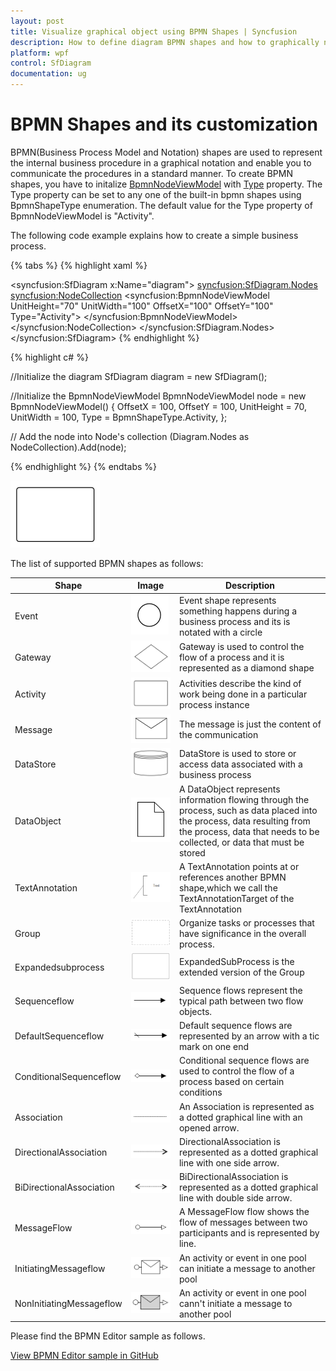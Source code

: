 ```yaml
---
layout: post
title: Visualize graphical object using BPMN Shapes | Syncfusion 
description: How to define diagram BPMN shapes and how to graphically notate the internal business procedure and how to customize their appearance?
platform: wpf
control: SfDiagram
documentation: ug
---
```


# BPMN Shapes and its customization

BPMN(Business Process Model and Notation) shapes are used to represent the internal business procedure in a graphical notation and enable you to communicate the procedures in a standard manner. To create BPMN shapes, you have to initalize [BpmnNodeViewModel]((https://help.syncfusion.com/cr/wpf/Syncfusion.UI.Xaml.Diagram.BpmnNodeViewModel.html)) with [Type](https://help.syncfusion.com/cr/wpf/Syncfusion.UI.Xaml.Diagram.BpmnNodeViewModel.html#Syncfusion_UI_Xaml_Diagram_BpmnNodeViewModel_Type) property. The Type property can be set to any one of the built-in bpmn shapes using BpmnShapeType enumeration. The default value for the Type property of BpmnNodeViewModel is "Activity".

The following code example explains how to create a simple business process.

{% tabs %}
{% highlight xaml %}
<!--Initialize the SfDiagram-->
<syncfusion:SfDiagram x:Name="diagram">
    <!--Initialize the Node-->
    <syncfusion:SfDiagram.Nodes>
        <!--Initialize the Node Collection-->
        <syncfusion:NodeCollection>
            <!--Initialize the BpmnNodeViewModel-->
            <syncfusion:BpmnNodeViewModel UnitHeight="70" UnitWidth="100" OffsetX="100" OffsetY="100" Type="Activity">
            </syncfusion:BpmnNodeViewModel>
        </syncfusion:NodeCollection>
    </syncfusion:SfDiagram.Nodes>
</syncfusion:SfDiagram>
{% endhighlight %}

{% highlight c# %}

//Initialize the diagram
SfDiagram diagram = new SfDiagram();

//Initialize the BpmnNodeViewModel
BpmnNodeViewModel node = new BpmnNodeViewModel()
{
  OffsetX = 100,
  OffsetY = 100,
  UnitHeight = 70,
  UnitWidth = 100,
  Type = BpmnShapeType.Activity,
};

// Add the node into Node's collection
(Diagram.Nodes as NodeCollection).Add(node);

{% endhighlight %}
{%  endtabs %}

![Create BPMNShapes](BPMN-Shapes-Images/BpmnShape_Default.png)


The list of supported BPMN shapes as follows:

| Shape | Image | Description
| -------- | -------- | --------|
| Event | ![Event Shape](BPMN-Shapes-Images/Event.png) |Event shape represents something happens during a business process and its is notated with a circle|
| Gateway | ![Gateway Shape](BPMN-Shapes-Images/Gateway.png) |Gateway is used to control the flow of a process and it is represented as a diamond shape|
| Activity | ![Task Shape](BPMN-Shapes-Images/Task.png) | Activities describe the kind of work being done in a particular process instance |
| Message | ![Message Shape](BPMN-Shapes-Images/Message.png) | The message is just the content of the communication|
| DataStore | ![Datasource Shape](BPMN-Shapes-Images/Datasource.png) |DataStore is used to store or access data associated with a business process|
| DataObject | ![Dataobject Shape](BPMN-Shapes-Images/Dataobject.png) |A DataObject represents information flowing through the process, such as data placed into the process, data resulting from the process, data that needs to be collected, or data that must be stored|
| TextAnnotation | ![TextAnnotation Shape](BPMN-Shapes-Images/TextAnnotation.png) |A TextAnnotation points at or references another BPMN shape,which we call the TextAnnotationTarget of the TextAnnotation|
| Group | ![Group Shape](BPMN-Shapes-Images/Group.png) |Organize tasks or processes that have significance in the overall process.|
| Expandedsubprocess | ![Expandedsubprocess Shape](BPMN-Shapes-Images/Expandedsubprocess.png) |ExpandedSubProcess is the extended version of the Group|
| Sequenceflow | ![Sequenceflow Shape](BPMN-Shapes-Images/Sequenceflow.png) |Sequence flows represent the typical path between two flow objects.|
| DefaultSequenceflow | ![DefaultSequenceflow Shape](BPMN-Shapes-Images/DefaultSequenceflow.png) |Default sequence flows are represented by an arrow with a tic mark on one end|
| ConditionalSequenceflow | ![ConditionalSequenceflow Shape](BPMN-Shapes-Images/ConditionalSequenceflow.png) |Conditional sequence flows are used to control the flow of a process based on certain conditions|
| Association | ![Association Shape](BPMN-Shapes-Images/Association.png) |An Association is represented as a dotted graphical line with an opened arrow.|
| DirectionalAssociation | ![DirectionalAssociation Shape](BPMN-Shapes-Images/DirectionalAssociation.png) | DirectionalAssociation is represented as a dotted graphical line with one side arrow.|
| BiDirectionalAssociation | ![BiDirectionalAssociation Shape](BPMN-Shapes-Images/BiDirectionalAssociation.png) |BiDirectionalAssociation is represented as a dotted graphical line with double side arrow.|
| MessageFlow | ![MessageFlow Shape](BPMN-Shapes-Images/Messageflow.png) |A MessageFlow flow shows the flow of messages between two participants and is represented by line.|
| InitiatingMessageflow | ![InitiatingMessageflow Shape](BPMN-Shapes-Images/InitiatingMessageflow.png) | An activity or event in one pool can initiate a message to another pool|
| NonInitiatingMessageflow | ![NonInitiatingMessageflow Shape](BPMN-Shapes-Images/NonInitiatingMessageflow.png) | An activity or event in one pool cann't initiate a message to another pool|

Please find the BPMN Editor sample as follows.

[View BPMN Editor sample in GitHub](https://github.com/SyncfusionExamples/WPF-Diagram-Examples/tree/master/Samples/BPMNEditor/Sample)